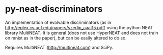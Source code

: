 # py-neat-discriminators
An implementation of evolvable discriminators (as in http://eplex.cs.ucf.edu/papers/szerlip_aaai15.pdf) using the python NEAT library MultiNEAT. It is general (does not use HyperNEAT and does not train on mnist as in the paper), but can be easily altered to do so.

Requires MultiNEAT (http://multineat.com) and SciPy.
